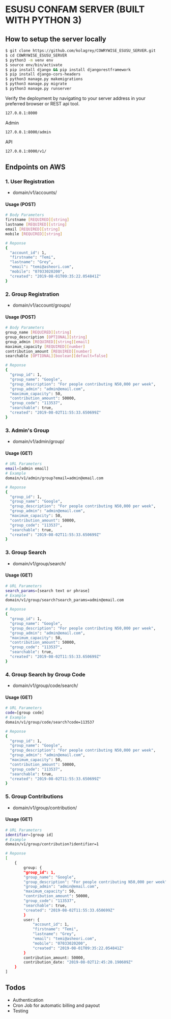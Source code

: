 # ESUSU CONFAM SERVER (BUILT WITH PYTHON 3)

## How to setup the server locally

```sh
$ git clone https://github.com/kolagrey/COWRYWISE_ESUSU_SERVER.git
$ cd COWRYWISE_ESUSU_SERVER
$ python3 -m venv env
$ source env/bin/activate
$ pip install django && pip install djangorestframework
$ pip install django-cors-headers
$ python3 manage.py makemigrations
$ python3 manage.py migrate
$ python3 manage.py runserver
```

Verify the deployment by navigating to your server address in your preferred browser or REST api tool.

```sh
127.0.0.1:8000
```

Admin

```sh
127.0.0.1:8000/admin
```

API

```sh
127.0.0.1:8000/v1/
```

## Endpoints on AWS

### 1. User Registration

- domain/v1/accounts/

#### Usage (POST)

```sh
# Body Parameters
firstname [REQUIRED][string]
​lastname [REQUIRED][string]
email [REQUIRED][string]
mobile [REQUIRED][string]
```

```sh
# Reponse
{
  "account_id": 1,
  "firstname": "Temi",
  "lastname": "Grey",
  "email": "temi@asheori.com",
  "mobile": "07033020200",
  "created": "2019-08-01T09:35:22.054841Z"
}
```


### 2. Group Registration

- domain/v1/account/groups/

#### Usage (POST)

```sh
# Body Parameters
group_name [REQUIRED][string]
​group_description [OPTIONAL][string]
group_admin [REQUIRED][string][email]
maximum_capacity [REQUIRED][number]
contribution_amount [REQUIRED][number]
searchable [OPTIONAL][boolean][default=false]
```

```sh
# Reponse
{
  "group_id": 1,
  "group_name": "Google",
  "group_description": "For people contributing N50,000 per week",
  "group_admin": "admin@email.com",
  "maximum_capacity": 50,
  "contribution_amount": 50000,
  "group_code": "113537",
  "searchable": true,
  "created": "2019-08-02T11:55:33.650699Z"
}
```


### 3. Admin's Group

- domain/v1/admin/group/

#### Usage (GET)

```sh
# URL Parameters
email=[admin email]
# Example
domain/v1/admin/group?email=admin@email.com
```

```sh
# Reponse
{
  "group_id": 1,
  "group_name": "Google",
  "group_description": "For people contributing N50,000 per week",
  "group_admin": "admin@email.com",
  "maximum_capacity": 50,
  "contribution_amount": 50000,
  "group_code": "113537",
  "searchable": true,
  "created": "2019-08-02T11:55:33.650699Z"
}
```


### 3. Group Search

- domain/v1/group/search/

#### Usage (GET)

```sh
# URL Parameters
search_params=[search text or phrase]
# Example
domain/v1/group/search?search_params=admin@email.com
```

```sh
# Reponse
{
  "group_id": 1,
  "group_name": "Google",
  "group_description": "For people contributing N50,000 per week",
  "group_admin": "admin@email.com",
  "maximum_capacity": 50,
  "contribution_amount": 50000,
  "group_code": "113537",
  "searchable": true,
  "created": "2019-08-02T11:55:33.650699Z"
}
```


### 4. Group Search by Group Code

- domain/v1/group/code/search/

#### Usage (GET)

```sh
# URL Parameters
code=[group code]
# Example
domain/v1/group/code/search?code=113537
```

```sh
# Reponse
{
  "group_id": 1,
  "group_name": "Google",
  "group_description": "For people contributing N50,000 per week",
  "group_admin": "admin@email.com",
  "maximum_capacity": 50,
  "contribution_amount": 50000,
  "group_code": "113537",
  "searchable": true,
  "created": "2019-08-02T11:55:33.650699Z"
}
```


### 5. Group Contributions

- domain/v1/group/contribution/

#### Usage (GET)

```sh
# URL Parameters
identifier=[group id]
# Example
domain/v1/group/contribution?identifier=1
```

```sh
# Reponse
[
    {
        group: {
        "group_id": 1,
        "group_name": "Google",
        "group_description": "For people contributing N50,000 per week",
        "group_admin": "admin@email.com",
        "maximum_capacity": 50,
        "contribution_amount": 50000,
        "group_code": "113537",
        "searchable": true,
        "created": "2019-08-02T11:55:33.650699Z"
        }
        user: {
            "account_id": 1,
            "firstname": "Temi",
            "lastname": "Grey",
            "email": "temi@asheori.com",
            "mobile": "07033020200",
            "created": "2019-08-01T09:35:22.054841Z"
        }
        contribution_amount: 50000,
        contribution_date: "2019-08-02T12:45:20.190609Z"
    }
]
```



## Todos

 - Authentication
 - Cron Job for automatic billing and payout
 - Testing